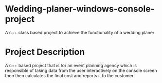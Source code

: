 # Wedding-planer-windows-console-project
A c++ class based project to achieve the functionality of a wedding planer 

# Project Description
A c++ based project that is for an event planning agency which is responsible of taking data from the user interactively on the console screen then then calculates the final cost and reports it to the customer.

